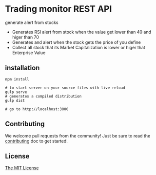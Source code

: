 # Trading monitor REST API

generate alert from stocks

- Generates RSI alert from stock when the value get lower than 40 and higer than 70
- Generates and alert when the stock gets the price of you define
- Collect all stock that its Market Capitalization is lower or higer that Enterprise Value


## installation

```
npm install

# to start server on your source files with live reload
gulp serve
# generates a compiled distribution
gulp dist

# go to http://localhost:3000
```

## Contributing
We welcome pull requests from the community! Just be sure to read the [contributing]() doc to get started.

## License
[The MIT License](LICENSE.md)
